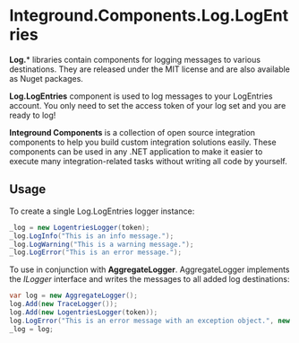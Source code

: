 # Integround.Components.Log.LogEntries
**Log.*** libraries contain components for logging messages to various destinations. They are released under the MIT license and are also available as Nuget packages.

**Log.LogEntries** component is used to log messages to your LogEntries account. You only need to set the access token of your log set and you are ready to log!

**Integround Components** is a collection of open source integration components to help you build custom integration solutions easily. These components can be used in any .NET application to make it easier to execute many integration-related tasks without writing all code by yourself.

## Usage
To create a single Log.LogEntries logger instance:
```csharp
_log = new LogentriesLogger(token);
_log.LogInfo("This is an info message.");
_log.LogWarning("This is a warning message.");
_log.LogError("This is an error message.");
```
To use in conjunction with **AggregateLogger**. AggregateLogger implements the *ILogger* interface and writes the messages to all added log destinations:
```csharp
var log = new AggregateLogger();
log.Add(new TraceLogger());
log.Add(new LogentriesLogger(token));
log.LogError("This is an error message with an exception object.", new Exception("Test exception"));
_log = log;
```
